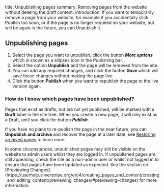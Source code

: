 title: Unpublishing pages
summary: Removing pages from the website without deleting the draft content.
introduction: If you want to temporarily remove a page from your website, for example if you accidentally click Publish too soon, or if the page is no longer required on your website, but will be again in the future, you can Unpublish it.

## Unpublishing pages

1. Select the page you want to unpublish, click the button ***More options*** which is shown as a ellipses icon in the Publishing bar.
2. Select the option **Unpublish** and the page will be removed from the site.
3. You can add any required changes, and click the button ***Save*** which will save those changes without making the page live.
4. Click the button ***Publish*** when you want to republish the page to the live version again.

### How do I know which pages have been unpublished?

Pages that exist as drafts, but are not yet published, will be marked with a **Draft** label in the site tree. When you create a new page, it will only exist as a Draft, until you click the button ***Publish***.

If you have no plans to re-publish the page in the near future, you can **Unpublish and archive** and recover the page at a later date, see [Restoring archived pages](restoring_archived_pages) to learn more.


<div class="note" markdown="1">In some circumstances, unpublished pages may still be visible on the website to admin users whilst they are logged in.  If unpublished pages are still appearing, check the site as a non-admin user or whilst not logged in to ensure that pages have been updated as expected.  See the section on [Previewing Changes](https://userhelp.silverstripe.org/en/4/creating_pages_and_content/creating_and_editing_content/previewing_changes/#previewing-changes) for more information.</div>
